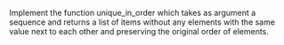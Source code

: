 Implement the function unique_in_order which takes as argument a sequence and returns a list of items without any elements with the same value next to each other and preserving the original order of elements.

